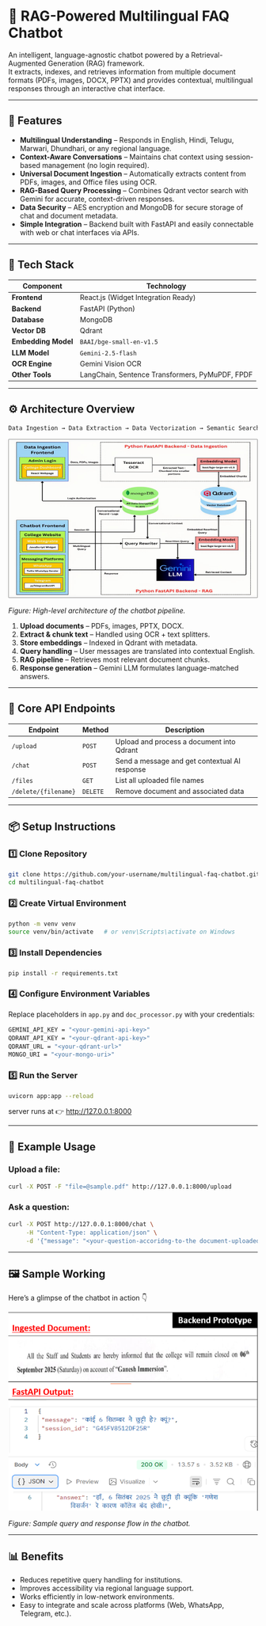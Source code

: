 # 🧠 RAG-Powered Multilingual FAQ Chatbot

An intelligent, language-agnostic chatbot powered by a Retrieval-Augmented Generation (RAG) framework.  
It extracts, indexes, and retrieves information from multiple document formats (PDFs, images, DOCX, PPTX) and provides contextual, multilingual responses through an interactive chat interface.

---

## 🚀 Features

- **Multilingual Understanding** – Responds in English, Hindi, Telugu, Marwari, Dhundhari, or any regional language.
- **Context-Aware Conversations** – Maintains chat context using session-based management (no login required).
- **Universal Document Ingestion** – Automatically extracts content from PDFs, images, and Office files using OCR.
- **RAG-Based Query Processing** – Combines Qdrant vector search with Gemini for accurate, context-driven responses.
- **Data Security** – AES encryption and MongoDB for secure storage of chat and document metadata.
- **Simple Integration** – Backend built with FastAPI and easily connectable with web or chat interfaces via APIs.

---

## 🧩 Tech Stack

| Component | Technology |
|------------|-------------|
| **Frontend** | React.js (Widget Integration Ready) |
| **Backend** | FastAPI (Python) |
| **Database** | MongoDB |
| **Vector DB** | Qdrant |
| **Embedding Model** | `BAAI/bge-small-en-v1.5` |
| **LLM Model** | `Gemini-2.5-flash` |
| **OCR Engine** | Gemini Vision OCR |
| **Other Tools** | LangChain, Sentence Transformers, PyMuPDF, FPDF |

---

## ⚙️ Architecture Overview

```bash
Data Ingestion → Data Extraction → Data Vectorization → Semantic Search → Context Retrieval → Answer Generation
```
![System Architecture](assets/architecture.png)

*Figure: High-level architecture of the chatbot pipeline.*

1. **Upload documents** – PDFs, images, PPTX, DOCX.  
2. **Extract & chunk text** – Handled using OCR + text splitters.  
3. **Store embeddings** – Indexed in Qdrant with metadata.  
4. **Query handling** – User messages are translated into contextual English.  
5. **RAG pipeline** – Retrieves most relevant document chunks.  
6. **Response generation** – Gemini LLM formulates language-matched answers.

---

## 🧠 Core API Endpoints

| Endpoint | Method | Description |
|-----------|--------|-------------|
| `/upload` | `POST` | Upload and process a document into Qdrant |
| `/chat` | `POST` | Send a message and get contextual AI response |
| `/files` | `GET` | List all uploaded file names |
| `/delete/{filename}` | `DELETE` | Remove document and associated data |

---

## 📦 Setup Instructions

### 1️⃣ Clone Repository

```bash
git clone https://github.com/your-username/multilingual-faq-chatbot.git
cd multilingual-faq-chatbot
```

### 2️⃣ Create Virtual Environment

```bash
python -m venv venv
source venv/bin/activate   # or venv\Scripts\activate on Windows
```

### 3️⃣ Install Dependencies

```bash
pip install -r requirements.txt
```

### 4️⃣ Configure Environment Variables

Replace placeholders in `app.py` and `doc_processor.py` with your credentials:

```bash
GEMINI_API_KEY = "<your-gemini-api-key>"
QDRANT_API_KEY = "<your-qdrant-api-key>"
QDRANT_URL = "<your-qdrant-url>"
MONGO_URI = "<your-mongo-uri>"
```

### 5️⃣ Run the Server

```bash
uvicorn app:app --reload
```

server runs at 👉 http://127.0.0.1:8000

---

## 🧩 Example Usage

### Upload a file:

```bash
curl -X POST -F "file=@sample.pdf" http://127.0.0.1:8000/upload
```

### Ask a question:

```bash
curl -X POST http://127.0.0.1:8000/chat \
     -H "Content-Type: application/json" \
     -d '{"message": "<your-question-accoridng-to-the document-uploaded>", "session_id": "1234"}'
```

---

## 🖼️ Sample Working

Here’s a glimpse of the chatbot in action 👇

![Chat Interface Demo](assets/demo.png)

*Figure: Sample query and response flow in the chatbot.*

---

## 📊 Benefits

- Reduces repetitive query handling for institutions.
- Improves accessibility via regional language support.
- Works efficiently in low-network environments.
- Easy to integrate and scale across platforms (Web, WhatsApp, Telegram, etc.).
